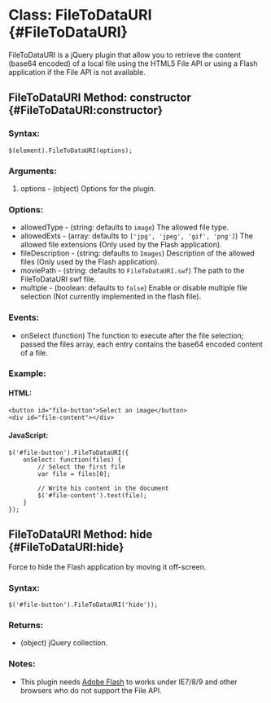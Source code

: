 Class: FileToDataURI {#FileToDataURI}
=========================================

FileToDataURI is a jQuery plugin that allow you to retrieve the content (base64 encoded) of a local file using the HTML5 File API or using a Flash application if the File API is not available.

FileToDataURI Method: constructor {#FileToDataURI:constructor}
-------------------------------------------------------------------

### Syntax:

	$(element).FileToDataURI(options);

### Arguments:

1. options - (object) Options for the plugin.

### Options:

* allowedType - (string: defaults to `image`) The allowed file type.
* allowedExts - (array: defaults to `['jpg', 'jpeg', 'gif', 'png']`) The allowed file extensions (Only used by the Flash application).
* fileDescription - (string: defaults to `Images`) Description of the allowed files (Only used by the Flash application).
* moviePath - (string: defaults to `FileToDataURI.swf`) The path to the FileToDataURI swf file.
* multiple - (boolean: defaults to `false`) Enable or disable multiple file selection (Not currently implemented in the flash file).

### Events:

* onSelect (function) The function to execute after the file selection; passed the files array, each entry contains the base64 encoded content of a file.

### Example:

#### HTML:

	<button id="file-button">Select an image</button>
	<div id="file-content"></div>

#### JavaScript:

	$('#file-button').FileToDataURI({
		onSelect: function(files) {
			// Select the first file
			var file = files[0];

			// Write his content in the document
			$('#file-content').text(file);
		}
	});

FileToDataURI Method: hide {#FileToDataURI:hide}
-------------------------------------------------------------------

Force to hide the Flash application by moving it off-screen.

### Syntax:

	$('#file-button').FileToDataURI('hide'));

### Returns:

* (object) jQuery collection.

### Notes:

 * This plugin needs [Adobe Flash](http://get.adobe.com/fr/flashplayer/) to works under IE7/8/9 and other browsers who do not support the File API.